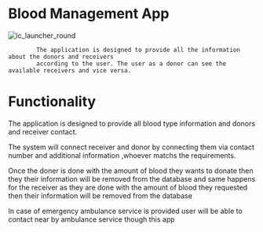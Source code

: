 
# Blood Management App


![ic_launcher_round](https://user-images.githubusercontent.com/69351460/136688423-a68be05c-c310-4fcd-9681-db86ef5f6b4c.png) 
            
            The application is designed to provide all the information about the donors and receivers 
            according to the user. The user as a donor can see the available receivers and vice versa.

       

# Functionality
  
  The application is designed to provide all blood type information and donors and receiver  contact. 

  The system will connect receiver and donor by connecting them via  contact number and additional information ,whoever  matchs the requirements.

Once the doner is done with the amount of blood they wants to donate then they their information will be removed from the database and same happens for the receiver as they are done with the amount of blood they requested then their information will be removed from the database

   In case of emergency ambulance service is provided user will be able to contact near by ambulance service though this app
